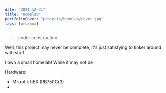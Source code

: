 ```yaml
---
date: "2021-12-31"
title: "Homelab"
portfolioCover: "projects/homelab/cover.jpg"
tags: [proxmox]
---
```


> Under construction

Well, this project may never be complete, it's just satisfying to tinker around with stuff.

I own a small homelab! While it may not be 

Hardware:
- Mikrotik hEX (RB750Gr3)
- 